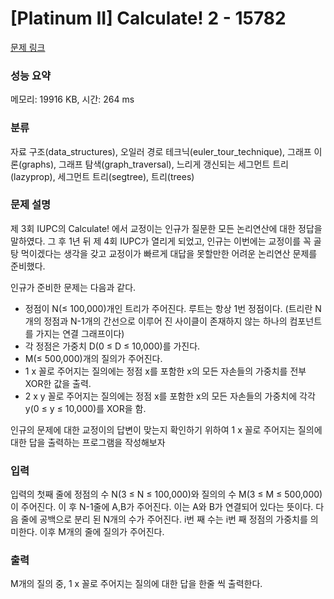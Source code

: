 # [Platinum II] Calculate! 2 - 15782 

[문제 링크](https://www.acmicpc.net/problem/15782) 

### 성능 요약

메모리: 19916 KB, 시간: 264 ms

### 분류

자료 구조(data_structures), 오일러 경로 테크닉(euler_tour_technique), 그래프 이론(graphs), 그래프 탐색(graph_traversal), 느리게 갱신되는 세그먼트 트리(lazyprop), 세그먼트 트리(segtree), 트리(trees)

### 문제 설명

<p>제 3회 IUPC의 Calculate! 에서 교정이는 인규가 질문한 모든 논리연산에 대한 정답을 말하였다. 그 후 1년 뒤 제 4회 IUPC가 열리게 되었고, 인규는 이번에는 교정이를 꼭 골탕 먹이겠다는 생각을 갖고 교정이가 빠르게 대답을 못할만한 어려운 논리연산 문제를 준비했다. </p>

<p>인규가 준비한 문제는 다음과 같다.</p>

<ul>
	<li>정점이 N(≤ 100,000)개인 트리가 주어진다. 루트는 항상 1번 정점이다.  (트리란 N개의 정점과 N-1개의 간선으로 이루어 진 사이클이 존재하지 않는 하나의 컴포넌트를 가지는 연결 그래프이다)</li>
	<li>각 정점은 가중치 D(0 ≤ D ≤ 10,000)를 가진다.</li>
	<li>M(≤ 500,000)개의 질의가 주어진다. </li>
	<li>1 x 꼴로 주어지는 질의에는 정점 x를 포함한 x의 모든 자손들의 가중치를 전부 XOR한 값을 출력.</li>
	<li>2 x y 꼴로 주어지는 질의에는 정점 x를 포함한 x의 모든 자손들의 가중치에 각각 y(0 ≤ y ≤ 10,000)를 XOR을 함.</li>
</ul>

<p>인규의 문제에 대한 교정이의 답변이 맞는지 확인하기 위하여 1 x 꼴로 주어지는 질의에 대한 답을 출력하는 프로그램을 작성해보자</p>

### 입력 

 <p>입력의 첫째 줄에 정점의 수 N(3 ≤ N ≤ 100,000)와 질의의 수 M(3 ≤ M ≤ 500,000)이 주어진다. 이 후 N-1줄에 A,B가 주어진다. 이는 A와 B가 연결되어 있다는 뜻이다. 다음 줄에 공백으로 분리 된 N개의 수가 주어진다. i번 째 수는 i번 째 정점의 가중치를 의미한다. 이후 M개의 줄에 질의가 주어진다.</p>

### 출력 

 <p>M개의 질의 중, 1 x 꼴로 주어지는 질의에 대한 답을 한줄 씩 출력한다.</p>

